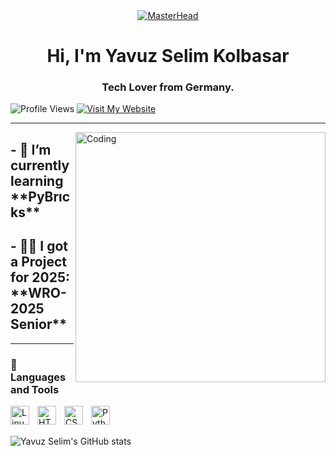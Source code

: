 <div align="center">
  <a href="https://yavuzselimkolbasar.io">
    <img src="https://c.tenor.com/XgAG1LXjpcYAAAAd/apartamento-qualquer-banner-banner.gif" alt="MasterHead">
  </a>
</div>

<h1 align="center">Hi, I'm Yavuz Selim Kolbasar</h1>
<h3 align="center">Tech Lover from Germany.</h3>

![Profile Views](https://komarev.com/ghpvc/?username=yavuzselimkolbasar&style=for-the-badge)
[![Visit My Website](https://img.shields.io/badge/Visit-My%20Website-blue?style=for-the-badge)](https://yavuzselimkolbasar.com)

---

<img align="right" alt="Coding" width="400" src="https://adeels.ca/assets/images/github.gif">

<h2>- 🌱 I’m currently learning **PyBrıcks**</h2>
<h2>- 👨‍💻 I got a Project for 2025: **WRO-2025 Senior**</h2>

---
### 🧰 Languages and Tools

<img align="left" alt="Linux" width="30px" style="padding-right:10px;" src="https://cdn.jsdelivr.net/gh/devicons/devicon/icons/linux/linux-original.svg" />
<img align="left" alt="HTML" width="30px" style="padding-right:10px;" src="https://cdn.jsdelivr.net/gh/devicons/devicon/icons/html5/html5-plain.svg" />
<img align="left" alt="CSS" width="30px" style="padding-right:10px;" src="https://cdn.jsdelivr.net/gh/devicons/devicon/icons/css3/css3-plain.svg" />
<img align="left" alt="Python" width="30px" style="padding-right:10px;" src="https://cdn.jsdelivr.net/gh/devicons/devicon/icons/python/python-plain.svg" />
<br><br>

![Yavuz Selim's GitHub stats](https://github-readme-stats.vercel.app/api?username=yavuzselimkolbasar&hide=contribs,prs_icons=true&theme=radical)
